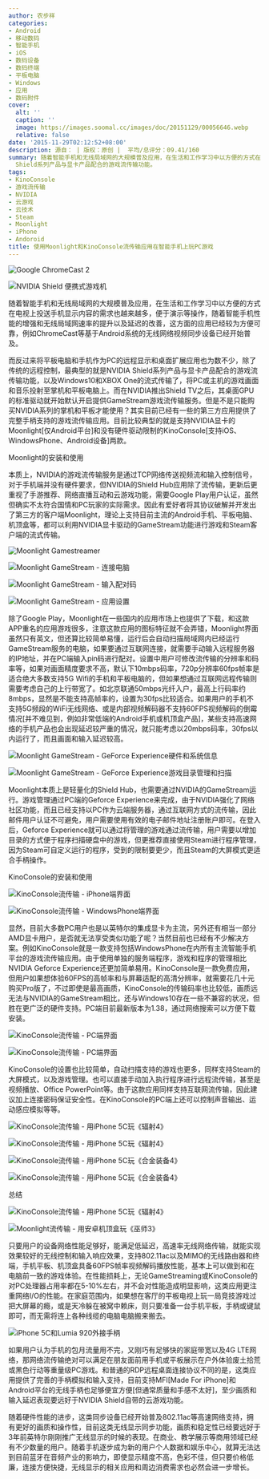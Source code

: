 ```yaml
---
author: 农步祥
categories:
- Android
- 移动数码
- 智能手机
- iOS
- 数码设备
- 数码终端
- 平板电脑
- Windows
- 应用
- 数码附件
cover:
  alt: ''
  caption: ''
  image: https://images.soomal.cc/images/doc/20151129/00056646.webp
  relative: false
date: '2015-11-29T02:12:52+08:00'
description: 源自： | 版权：原创 |  平均/总评分：09.41/160
summary: 随着智能手机和无线局域网的大规模普及应用，在生活和工作学习中以方便的方式在电视上投送手机显示内容的需求也越来越多，而反过来将平板电脑和手机作为PC的远程显示和桌面扩展应用也为数不少，除了传统的远程控制，最典型的就是NVIDIA
  Shield系列产品与显卡产品配合的游戏流传输功能。
tags:
- KinoConsole
- 游戏流传输
- NVIDIA
- 云游戏
- 云技术
- Steam
- Moonlight
- iPhone
- Andoroid
title: 使用Moonlight和KinoConsole流传输应用在智能手机上玩PC游戏
---
```


![Google ChromeCast 2](https://images.soomal.cc/images/doc/20151129/00056647_01.webp)



![NVIDIA Shield 便携式游戏机](https://images.soomal.cc/images/doc/20131106/00037068_01.webp)



随着智能手机和无线局域网的大规模普及应用，在生活和工作学习中以方便的方式在电视上投送手机显示内容的需求也越来越多，便于演示等操作，随着智能手机性能的增强和无线局域网速率的提升以及延迟的改善，这方面的应用已经较为方便可靠，例如ChromeCast等基于Android系统的无线网络视频同步设备已经开始普及。



而反过来将平板电脑和手机作为PC的远程显示和桌面扩展应用也为数不少，除了传统的远程控制，最典型的就是NVIDIA Shield系列产品与显卡产品配合的游戏流传输功能，以及Windows10和XBOX One的流式传输了，将PC或主机的游戏画面和音乐投射至掌机和平板电脑上。而在NVIDIA推出Shield TV之后，其桌面GPU的标准驱动就开始默认开启提供GameStream游戏流传输服务。但是不是只能购买NVIDIA系列的掌机和平板才能使用？其实目前已经有一些的第三方应用提供了完整手柄支持的游戏流传输应用。目前比较典型的就是支持NVIDIA显卡的Moonlight[仅Android平台]和没有硬件驱动限制的KinoConsole[支持iOS、WindowsPhone、Android设备]两款。



Moonlight的安装和使用



本质上，NVIDIA的游戏流传输服务是通过TCP网络传送视频流和输入控制信号，对于手机端并没有硬件要求，但NVIDIA的Shield Hub应用除了流传输，更新后更重视了手游推荐、网络直播互动和云游戏功能，需要Google Play用户认证，虽然但确实不太符合国情和PC玩家的实际需求。因此有爱好者将其协议破解并开发出了第三方的客户端Moonlight，理论上支持目前主流的Android手机、平板电脑、机顶盒等，都可以利用NVIDIA显卡驱动的GameStream功能进行游戏和Steam客户端的流式传输。



![Moonlight Gamestreamer](https://images.soomal.cc/images/doc/20151129/00056627_01.webp)



![Moonlight GameStream - 连接电脑](https://images.soomal.cc/images/doc/20151129/00056628_01.webp)



![Moonlight GameStream - 输入配对码](https://images.soomal.cc/images/doc/20151129/00056629_01.webp)



![Moonlight GameStream - 应用设置](https://images.soomal.cc/images/doc/20151129/00056630_01.webp)



除了Google Play，Moonlight在一些国内的应用市场上也提供了下载，和这款APP重名的应用游戏很多，注意这款应用的图标特征就不会弄错，Moonlight界面虽然只有英文，但还算比较简单易懂，运行后会自动扫描局域网内已经运行GameStream服务的电脑，如果要通过互联网连接，就需要手动输入远程服务器的IP地址，并在PC端输入pin码进行配对。设置中用户可修改流传输的分辨率和码率等，如果对画面精度要求不高，默认下10mbps码率，720p分辨率60fps帧率是适合绝大多数支持5G Wifi的手机和平板电脑的，但如果想通过互联网远程传输则需要考虑自己的上行带宽了。如北京联通50mbps光纤入户，最高上行码率约8mbps，显然是不能支持高帧率的，设置为30fps比较适合。如果用户的手机不支持5G频段的WiFi无线网络、或是内部视频解码器不支持60FPS视频解码的倒霉情况[并不难见到，例如非常低端的Android手机或机顶盒产品]，某些支持高速网络的手机产品也会出现延迟较严重的情况，就只能考虑以20mbps码率，30fps以内运行了，而且画面和输入延迟较高。



![Moonlight GameStream - GeForce Experience硬件和系统信息](https://images.soomal.cc/images/doc/20151129/00056631_01.webp)



![Moonlight GameStream - GeForce Experience游戏目录管理和扫描](https://images.soomal.cc/images/doc/20151129/00056633_01.webp)



Moonlight本质上是轻量化的Shield Hub，也需要通过NVIDIA的GameStream运行。游戏管理通过PC端的Geforce Experience来完成，由于NVIDIA强化了网络社区功能，而且已经支持以PC作为云端服务器，通过互联网方式的流传输，因此邮件用户认证不可避免，用户需要使用有效的电子邮件地址注册账户即可。在登入后，Geforce Experience就可以通过将管理的游戏通过流传输，用户需要以增加目录的方式便于程序扫描硬盘中的游戏，但更推荐直接使用Steam进行程序管理，因为Steam可自定义运行的程序，受到的限制要更少，而且Steam的大屏模式更适合手柄操作。



KinoConsole的安装和使用



![KinoConsole流传输 - iPhone端界面](https://images.soomal.cc/images/doc/20151129/00056636_01.webp)



![KinoConsole流传输 - WindowsPhone端界面](https://images.soomal.cc/images/doc/20151129/00056637_01.webp)



显然，目前大多数PC用户也是以英特尔的集成显卡为主流，另外还有相当一部分AMD显卡用户，是否就无法享受类似功能了呢？当然目前也已经有不少解决方案。例如KinoConsole就是一款支持包括WindowsPhone在内所有主流智能手机平台的游戏流传输应用。由于使用单独的服务端程序，游戏和程序的管理相比NVIDIA Geforce Experience还更加简单易用。KinoConsole是一款免费应用，但用户如果想体验60FPS的高帧率和与屏幕适配的高清分辨率，就需要花几十元购买Pro版了，不过即使是最高画质，KinoConsole的传输码率也比较低，画质远无法与NVIDIA的GameStream相比，还与Windows10存在一些不兼容的状况，但胜在更广泛的硬件支持。PC端目前最新版本为1.38，通过网络搜索可以方便下载安装。



![KinoConsole流传输 - PC端界面](https://images.soomal.cc/images/doc/20151129/00056634_01.webp)



![KinoConsole流传输 - PC端界面](https://images.soomal.cc/images/doc/20151129/00056635_01.webp)



KinoConsole的设置也比较简单，自动扫描支持的游戏也更多，同样支持Steam的大屏模式，以及游戏管理。也可以直接手动加入执行程序进行远程流传输，甚至是视频播放、Office PowerPoint等。由于这款应用同样支持互联网流传输，因此建议加上连接密码保证安全性。在KinoConsole的PC端上还可以控制声音输出、运动感应模拟等等。



![KinoConsole流传输 - 用iPhone 5C玩《辐射4》](https://images.soomal.cc/images/doc/20151129/00056640_01.webp)



![KinoConsole流传输 - 用iPhone 5C玩《辐射4》](https://images.soomal.cc/images/doc/20151129/00056641_01.webp)



![KinoConsole流传输 - 用iPhone 5C玩《合金装备4》](https://images.soomal.cc/images/doc/20151129/00056642_01.webp)



![KinoConsole流传输 - 用iPhone 5C玩《合金装备4》](https://images.soomal.cc/images/doc/20151129/00056643_01.webp)



总结



![KinoConsole流传输 - 用iPhone 5C玩《辐射4》](https://images.soomal.cc/images/doc/20151129/00056644_01.webp)



![Moonlight流传输 - 用安卓机顶盒玩《巫师3》](https://images.soomal.cc/images/doc/20151129/00056645_01.webp)



只要用户的设备网络性能足够好，能满足低延迟，高速率无线网络传输，就能实现效果较好的无线控制和输入响应效果，支持802.11ac以及MIMO的无线路由器和终端，手机平板、机顶盒具备60FPS帧率视频解码播放性能，基本上可以做到和在电脑前一致的游戏体验。在性能损耗上，无论GameStreaming或KinoConsole的对PC处理器占用率都在5-10%左右，并不会对性能造成明显影响，这类应用更注重网络I/O的性能。在家庭范围内，如果想在客厅的平板电视上玩一局竞技游戏过把大屏幕的瘾，或是天冷躲在被窝中赖床，则只要准备一台手机平板，手柄或键鼠即可，而无需将连上各种线缆的电脑电脑搬来搬去。



![iPhone 5C和Lumia 920外接手柄](https://images.soomal.cc/images/doc/20151129/00056648.webp)



如果用户认为手机的包月流量用不完，又刚巧有足够快的家庭带宽以及4G LTE网络，那网络流传输绝对可以满足在朋友面前用手机或平板展示在户外体验废土拾荒或黑色行动等重量级PC游戏。和普通的RDP远程桌面连接协议不同的是，这类应用提供了完善的手柄模拟和输入支持，目前支持MFI[Made For iPhone]和Android平台的无线手柄也足够便宜方便[但通常质量和手感不太好]，至少画质和输入延迟表现要远好于NVIDIA Shield自带的云游戏功能。



随着硬件性能的进步，这类同步设备已经开始普及802.11ac等高速网络支持，拥有更好的画质和操作性，目前这类无线显示同步功能，画质和稳定性已经要远好于3年前英特尔刚刚推广无线显示的时候的表现。在商业、教学展示等商用领域已经有不少数量的用户。随着手机逐步成为新的用户个人数据和娱乐中心，就算无法达到目前蓝牙在音频产业的影响力，即使显示精度不高，色彩不佳，但只要价格低廉，连接方便快捷，无线显示的相关应用和周边消费需求也必然会进一步增长。
